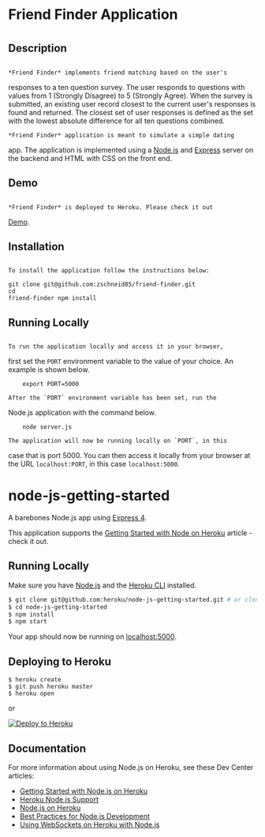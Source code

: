 #     Friend Finder Application
# 
##     Description
## 
	*Friend Finder* implements friend matching based on the user's
responses to a ten question survey. The user responds to questions
with values from 1 (Strongly Disagree) to 5 (Strongly Agree). When
the survey is submitted, an existing user record closest to the
current user's responses is found and returned. The closest set of
user responses is defined as the set with the lowest absolute
difference for all ten questions combined.

	*Friend Finder* application is meant to simulate a simple dating
app. The application is implemented using a
[Node.js](https://nodejs.org/en/) and
[Express](https://expressjs.com/) server on the backend and HTML with CSS on the front end.


##     Demo
## 
	*Friend Finder* is deployed to Heroku. Please check it out
[Demo](https://immense-sierra-78314.herokuapp.com/).

##     Installation
## 
	To install the application follow the instructions below:

	git clone git@github.com:zschneid85/friend-finder.git 
	cd
	friend-finder npm install

##     Running Locally
## 
	To run the application locally and access it in your browser,
first set the `PORT` environment variable to the value of your
choice. An example is shown below.

		export PORT=5000

	After the `PORT` environment variable has been set, run the
Node.js application with the command below.

		node server.js

	The application will now be running locally on `PORT`, in this
case that is port 5000. You can then access it locally from your
browser at the URL `localhost:PORT`, in this case `localhost:5000`.





# node-js-getting-started

A barebones Node.js app using [Express 4](http://expressjs.com/).

This application supports the [Getting Started with Node on Heroku](https://devcenter.heroku.com/articles/getting-started-with-nodejs) article - check it out.

## Running Locally

Make sure you have [Node.js](http://nodejs.org/) and the [Heroku CLI](https://cli.heroku.com/) installed.

```sh
$ git clone git@github.com:heroku/node-js-getting-started.git # or clone your own fork
$ cd node-js-getting-started
$ npm install
$ npm start
```

Your app should now be running on [localhost:5000](http://localhost:5000/).

## Deploying to Heroku

```
$ heroku create
$ git push heroku master
$ heroku open
```
or

[![Deploy to Heroku](https://www.herokucdn.com/deploy/button.png)](https://heroku.com/deploy)

## Documentation

For more information about using Node.js on Heroku, see these Dev Center articles:

- [Getting Started with Node.js on Heroku](https://devcenter.heroku.com/articles/getting-started-with-nodejs)
- [Heroku Node.js Support](https://devcenter.heroku.com/articles/nodejs-support)
- [Node.js on Heroku](https://devcenter.heroku.com/categories/nodejs)
- [Best Practices for Node.js Development](https://devcenter.heroku.com/articles/node-best-practices)
- [Using WebSockets on Heroku with Node.js](https://devcenter.heroku.com/articles/node-websockets)
